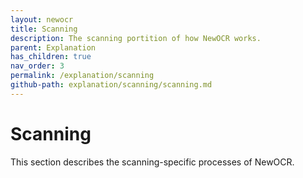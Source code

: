 ```yaml
---
layout: newocr
title: Scanning
description: The scanning portition of how NewOCR works.
parent: Explanation
has_children: true
nav_order: 3
permalink: /explanation/scanning
github-path: explanation/scanning/scanning.md
---
```


# Scanning

This section describes the scanning-specific processes of NewOCR.